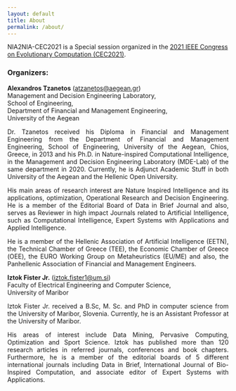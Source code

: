 ```yaml
---
layout: default 
title: About
permalink: /about/
---
```


NIA2NIA-CEC2021 is a Special session organized in the [2021 IEEE Congress on Evolutionary Computation (CEC2021)](https://cec2021.mini.pw.edu.pl/).

### Organizers:
**Alexandros Tzanetos** (atzanetos@aegean.gr)<br/>
Management and Decision Engineering Laboratory,<br/>
School of Engineering,<br/>
Department of Financial and Management Engineering,<br/>
University of the Aegean

<p align="justify">
Dr. Tzanetos received his Diploma in Financial and Management Engineering from the Department of Financial and Management Engineering, School of Engineering, University of the Aegean, Chios, Greece, in 2013 and his Ph.D. in Nature-inspired Computational Intelligence, in the Management and Decision Engineering Laboratory (MDE-Lab) of the same department in 2020. Currently, he is Adjunct Academic Stuff in both University of the Aegean and the Hellenic Open University.
</p>
<p align="justify">
His main areas of research interest are Nature Inspired Intelligence and its applications, optimization, Operational Research and Decision Engineering. 
He is a member of the Editorial Board of Data in Brief Journal and also, serves as Reviewer in high impact Journals related to Artificial Intelligence, such as Computational Intelligence, Expert Systems with Applications and Applied Intelligence.
</p>
<p align="justify">
He is a member of the Hellenic Association of Artificial Intelligence (EETN), the Technical Chamber of Greece (TEE), the Economic Chamber of Greece (ΟΕΕ), the EURO Working Group on Metaheuristics (EU/ME) and also, the Panhellenic Association of Financial and Management Engineers.
</p>

**Iztok Fister Jr.** (iztok.fister1@um.si)<br/>
Faculty of Electrical Engineering and Computer Science,<br/>
University of Maribor<br/>

<p align="justify">
Iztok Fister Jr. received a B.Sc, M. Sc. and PhD in computer science from the University of Maribor, Slovenia. Currently, he is an Assistant Professor at the University of Maribor.
</p>
<p align="justify">
His areas of interest include Data Mining, Pervasive Computing, Optimization and Sport Science. Iztok has published more than 120 research articles in referred journals, conferences and book chapters. Furthermore, he is a member of the editorial boards of 5 different international journals including Data in Brief, International Journal of Bio-Inspired Computation, and associate editor of Expert Systems with Applications.
</p>
